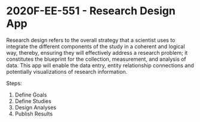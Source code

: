 # 2020F-EE-551 - Research Design App
Research design refers to the overall strategy that a scientist uses to integrate the different components of the study in a coherent and logical way, thereby, ensuring they will effectively address a research problem; it constitutes the blueprint for the collection, measurement, and analysis of data. This app will enable the data entry, entity relationship connections and potentially visualizations of research information.

Steps:
1. Define Goals
2. Define Studies
3. Design Analyses
4. Publish Results